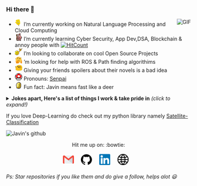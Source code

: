 ### Hi there 👋
  <img align="right" alt="GIF" src="https://media.giphy.com/media/836HiJc7pgzy8iNXCn/giphy.gif" />

- <img alt="GIF" src="https://github.com/deut-erium/deut-erium/blob/master/assets/wave.gif?raw=1" width="20vw" /> I’m currently working on Natural Language Processing and Cloud Computing 
- <img alt="GIF" src="https://github.com/deut-erium/deut-erium/blob/master/assets/gandalf_parrot.gif?raw=1" width="20vw" /> I’m currently learning Cyber Security, App Dev,DSA, Blockchain & annoy people with [![HitCount](http://hits.dwyl.com/Jarvis-BITS/Jarvis-BITS.svg)](http://hits.dwyl.com/Jarvis-BITS/Jarvis-BITS)
- <img alt="GIF" src="https://github.com/deut-erium/deut-erium/blob/master/assets/headbang.gif?raw=1" width="20vw" /> I’m looking to collaborate on cool Open Source Projects
- <img alt="GIF" src="https://github.com/deut-erium/deut-erium/blob/master/assets/hmm.gif?raw=1" width="20vw" /> ’m looking for help with ROS & Path finding algorithims 
- <img alt="GIF" src="https://github.com/deut-erium/deut-erium/blob/master/assets/happy.gif?raw=1" width="20vw" /> Giving your friends spoilers about their novels is a bad idea
- <img alt="GIF" src="https://github.com/deut-erium/deut-erium/blob/master/assets/powerup.gif?raw=1" width="20vw" /> Pronouns: [Senpai](https://en.wikipedia.org/wiki/Senpai_and_k%C5%8Dhai#:~:text=Senpai%20refers%20to%20the%20member,respect%2C%20and%20occasionally%20personal%20loyalty.)
- <img alt="GIF" src="https://github.com/deut-erium/deut-erium/blob/master/assets/coin.gif?raw=1" width="20vw" /> Fun fact: Javin means fast like a deer

<details>
<summary> <b>Jokes apart, Here's a list of things I work & take pride in</b> <i>(click to expand!)</i> </summary>
<br>
Here are few profiles you may be interested to stalk :stuck_out_tongue_winking_eye:
<ul>
 <li> I work under the team <a href="https://kratosbitsgoa.com/">Project Kratos</a> :heart: </li>
 <li> If you love robotics, then find out more about my club here: <a href="https://erc-bpgc.github.io/">ERC</a> :robot: </li>
 <li> I write technical <a href="https://medium.com/@ieeegoa/the-invisible-race-off-between-your-devices-and-the-wi-fi-1c3fe9ad4f30">blogs</a> sometimes :page_with_curl:</li>
</ul>
<!-- <img alt="icons" src="" width="60vw"/> -->

## My Tech Stack:

### Applications & Data:
<img alt="icons" src="https://github.com/Jarvis-BITS/Jarvis-BITS/blob/master/Icons/python%20(1).png" width="60vw"/> <img alt="icons" src="https://github.com/Jarvis-BITS/Jarvis-BITS/blob/master/Icons/c-plus.png" width="60vw"/><img alt="icons" src="https://github.com/Jarvis-BITS/Jarvis-BITS/blob/master/Icons/flutter.png" width="60vw"/><img alt="icons" src="https://github.com/Jarvis-BITS/Jarvis-BITS/blob/master/Icons/dart.png" width="60vw"/> 

### Frontend: 
<img alt="icons" src="https://github.com/Jarvis-BITS/Jarvis-BITS/blob/master/Icons/javascript.png" width="60vw"/><img alt="icons" src="https://github.com/Jarvis-BITS/Jarvis-BITS/blob/master/Icons/html.png" width="60vw"/><img alt="icons" src="https://github.com/Jarvis-BITS/Jarvis-BITS/blob/master/Icons/css.png" width="60vw"/><img alt="icons" src="https://github.com/Jarvis-BITS/Jarvis-BITS/blob/master/Icons/php.png" width="60vw"/> 

### DevOps:
<img alt="icons" src="https://github.com/Jarvis-BITS/Jarvis-BITS/blob/master/Icons/amazon.png" width="90vw"/> <img alt="icons" src="https://github.com/Jarvis-BITS/Jarvis-BITS/blob/master/Icons/azure_service.jpg" width="120vw"/> <img alt="icons" src="https://github.com/Jarvis-BITS/Jarvis-BITS/blob/master/Icons/docker.png" width="80vw"/> <img alt="icons" src="https://github.com/Jarvis-BITS/Jarvis-BITS/blob/master/Icons/Android-Studio-Logo-Icon.png" width="110vw"/> <img alt="icons" src="https://github.com/Jarvis-BITS/Jarvis-BITS/blob/master/Icons/firebase.png" width="60vw" />

### Tools/Utilities:
<img alt="icons" src="https://github.com/Jarvis-BITS/Jarvis-BITS/blob/master/Icons/PowerBI-Logo.png" width="60vw"/> <img alt="icons" src="https://github.com/Jarvis-BITS/Jarvis-BITS/blob/master/Icons/git%20(1).png" width="60vw"/>    <img alt="icons" src="https://github.com/Jarvis-BITS/Jarvis-BITS/blob/master/Icons/visual-studio-code.png" width="40vw"/> 
</details>



If you love Deep-Learning do check out my python library namely [Satellite-Classification](https://github.com/Jarvis-BITS/DL-SatelliteImg-Classification)   

![Javin's github](https://github-readme-stats.vercel.app/api?username=Jarvis-BITS&show_icons=true&hide_border=false)

<p align="center">
  Hit me up on: :bowtie: <br><br>
 <a href="mailto:javinben@gmail.com"><img src="https://github.com/deut-erium/deut-erium/blob/master/assets/gmail.svg" width="30px" alt="mail"></a> &nbsp; &nbsp;
   <a href="https://github.com/Jarvis-BITS"><img src="https://github.com/deut-erium/deut-erium/blob/master/assets/github.svg" width="30px" alt="mail"></a> &nbsp; &nbsp;
  <a href="https://www.linkedin.com/in/javin-bachani"><img src="https://github.com/deut-erium/deut-erium/blob/master/assets/linkedin.svg" width="30px" alt="LinkedIn"></a> &nbsp; &nbsp;
  <a href="https://jarvis-bits.github.io/"><img src="https://github.com/deut-erium/deut-erium/blob/master/assets/site.svg" width="30px" alt="site"></a> &nbsp; &nbsp;
</p>

###### Ps: Star repositories if you like them and do give a follow, helps alot :smiley:
